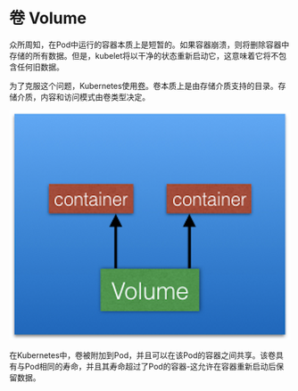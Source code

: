 # 卷 Volume

众所周知，在Pod中运行的容器本质上是短暂的。如果容器崩溃，则将删除容器中存储的所有数据。但是，kubelet将以干净的状态重新启动它，这意味着它将不包含任何旧数据。

为了克服这个问题，Kubernetes使用[卷](https://kubernetes.io/docs/concepts/storage/volumes/)。卷本质上是由存储介质支持的目录。存储介质，内容和访问模式由卷类型决定。

![Volumes](../../.gitbook/assets/image%20%2832%29.png)

在Kubernetes中，卷被附加到Pod，并且可以在该Pod的容器之间共享。该卷具有与Pod相同的寿命，并且其寿命超过了Pod的容器-这允许在容器重新启动后保留数据。

